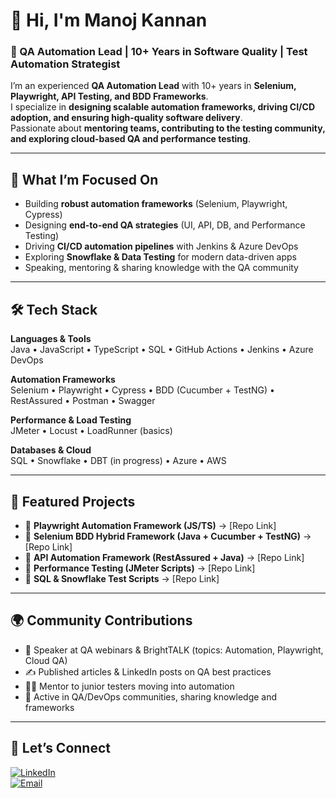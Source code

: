 # 👋 Hi, I'm Manoj Kannan  

### 🚀 QA Automation Lead | 10+ Years in Software Quality | Test Automation Strategist  

I’m an experienced **QA Automation Lead** with 10+ years in **Selenium, Playwright, API Testing, and BDD Frameworks**.  
I specialize in **designing scalable automation frameworks, driving CI/CD adoption, and ensuring high-quality software delivery**.  
Passionate about **mentoring teams, contributing to the testing community, and exploring cloud-based QA and performance testing**.  

---

## 👀 What I’m Focused On
- Building **robust automation frameworks** (Selenium, Playwright, Cypress)  
- Designing **end-to-end QA strategies** (UI, API, DB, and Performance Testing)  
- Driving **CI/CD automation pipelines** with Jenkins & Azure DevOps  
- Exploring **Snowflake & Data Testing** for modern data-driven apps  
- Speaking, mentoring & sharing knowledge with the QA community  

---

## 🛠️ Tech Stack  

**Languages & Tools**  
Java • JavaScript • TypeScript • SQL • GitHub Actions • Jenkins • Azure DevOps  

**Automation Frameworks**  
Selenium • Playwright • Cypress • BDD (Cucumber + TestNG) • RestAssured • Postman • Swagger  

**Performance & Load Testing**  
JMeter • Locust • LoadRunner (basics)  

**Databases & Cloud**  
SQL • Snowflake • DBT (in progress) • Azure • AWS  

---

## 📌 Featured Projects
- 🔹 **Playwright Automation Framework (JS/TS)** → [Repo Link]  
- 🔹 **Selenium BDD Hybrid Framework (Java + Cucumber + TestNG)** → [Repo Link]  
- 🔹 **API Automation Framework (RestAssured + Java)** → [Repo Link]  
- 🔹 **Performance Testing (JMeter Scripts)** → [Repo Link]  
- 🔹 **SQL & Snowflake Test Scripts** → [Repo Link]  

---

## 🌍 Community Contributions
- 🎤 Speaker at QA webinars & BrightTALK (topics: Automation, Playwright, Cloud QA)  
- ✍️ Published articles & LinkedIn posts on QA best practices  
- 👨‍🏫 Mentor to junior testers moving into automation  
- 📢 Active in QA/DevOps communities, sharing knowledge and frameworks  

---

## 🤝 Let’s Connect
[![LinkedIn](https://img.shields.io/badge/LinkedIn-0A66C2?style=for-the-badge&logo=linkedin&logoColor=white)](https://linkedin.com/in/manojkannan10)  
[![Email](https://img.shields.io/badge/Email-D14836?style=for-the-badge&logo=gmail&logoColor=white)](mailto:manoj.kannan.chn@gmail.com)  
